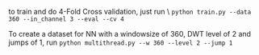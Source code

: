 to train and do 4-Fold Cross validation, just run \\
```python train.py --data 360 --in_channel 3 --eval --cv 4```

To create a dataset for NN with a windowsize of 360, DWT level of 2 and jumps of 1, run ``` python multithread.py --w 360 --level 2 --jump 1 ```
